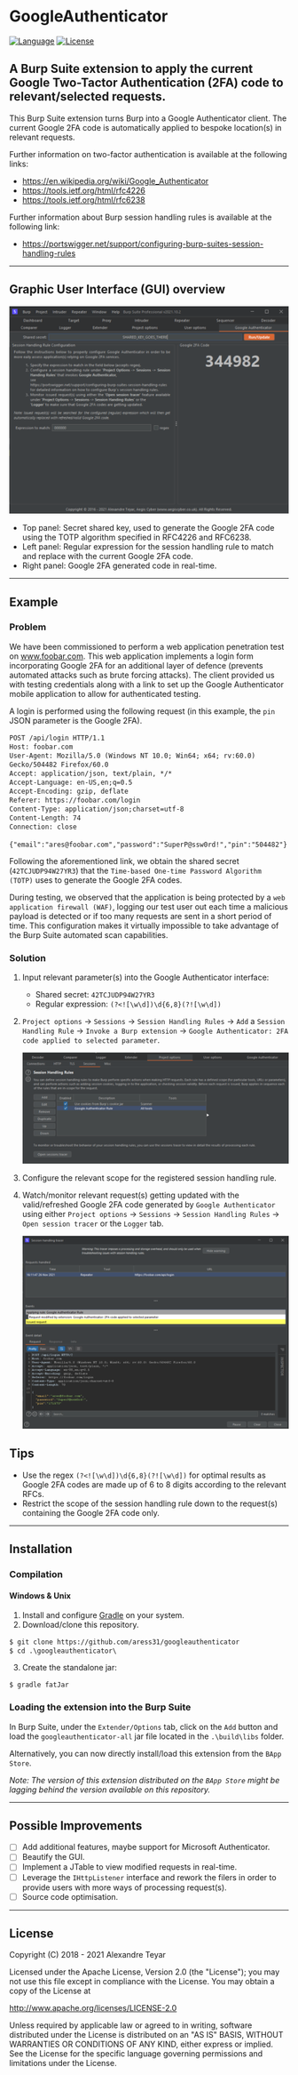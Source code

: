 # GoogleAuthenticator

[![Language](https://img.shields.io/badge/Lang-Java-blue.svg)](https://www.java.com)
[![License](https://img.shields.io/badge/License-Apache%202.0-red.svg)](https://opensource.org/licenses/Apache-2.0)

## A Burp Suite extension to apply the current Google Two-Tactor Authentication (2FA) code to relevant/selected requests.

This Burp Suite extension turns Burp into a Google Authenticator client. The current Google 2FA code is automatically applied to bespoke location(s) in relevant requests.

Further information on two-factor authentication is available at the following links:

- <https://en.wikipedia.org/wiki/Google_Authenticator>
- <https://tools.ietf.org/html/rfc4226>
- <https://tools.ietf.org/html/rfc6238>

Further information about Burp session handling rules is available at the following link:

- <https://portswigger.net/support/configuring-burp-suites-session-handling-rules>

---

## Graphic User Interface (GUI) overview

![example](images/configuration-1.png)

- Top panel: Secret shared key, used to generate the Google 2FA code using the TOTP algorithm specified in RFC4226 and RFC6238.
- Left panel: Regular expression for the session handling rule to match and replace with the current Google 2FA code.
- Right panel: Google 2FA generated code in real-time.

---

## Example

### Problem

We have been commissioned to perform a web application penetration test on www.foobar.com. This web application implements a login form incorporating Google 2FA for an additional layer of defence (prevents automated attacks such as brute forcing attacks). The client provided us with testing credentials along with a link to set up the Google Authenticator mobile application to allow for authenticated testing.

A login is performed using the following request (in this example, the `pin` JSON parameter is the Google 2FA).

```
POST /api/login HTTP/1.1
Host: foobar.com
User-Agent: Mozilla/5.0 (Windows NT 10.0; Win64; x64; rv:60.0) Gecko/504482 Firefox/60.0
Accept: application/json, text/plain, */*
Accept-Language: en-US,en;q=0.5
Accept-Encoding: gzip, deflate
Referer: https://foobar.com/login
Content-Type: application/json;charset=utf-8
Content-Length: 74
Connection: close

{"email":"ares@foobar.com","password":"SuperP@ssw0rd!","pin":"504482"}
```

Following the aforementioned link, we obtain the shared secret (`42TCJUDP94W27YR3`) that the `Time-based One-time Password Algorithm (TOTP)` uses to generate the Google 2FA codes.

During testing, we observed that the application is being protected by a `web application firewall (WAF)`, logging our test user out each time a malicious payload is detected or if too many requests are sent in a short period of time. This configuration makes it virtually impossible to take advantage of the Burp Suite automated scan capabilities.

### Solution

1. Input relevant parameter(s) into the Google Authenticator interface:

   - Shared secret: `42TCJUDP94W27YR3`
   - Regular expression: `(?<![\w\d])\d{6,8}(?![\w\d])`

2. `Project options` -> `Sessions` -> `Session Handling Rules` -> `Add` a `Session Handling Rule` -> `Invoke a Burp extension` -> `Google Authenticator: 2FA code applied to selected parameter`.

   ![example](images/configuration-2.png)

3. Configure the relevant scope for the registered session handling rule.

4. Watch/monitor relevant request(s) getting updated with the valid/refreshed Google 2FA code generated by `Google Authenticator` using either `Project options` -> `Sessions` -> `Session Handling Rules` -> `Open session tracer` or the `Logger` tab.

   ![example](images/ga-session-tracer.png)

## Tips

- Use the regex `(?<![\w\d])\d{6,8}(?![\w\d])` for optimal results as Google 2FA codes are made up of 6 to 8 digits according to the relevant RFCs.
- Restrict the scope of the session handling rule down to the request(s) containing the Google 2FA code only.

---

## Installation

### Compilation

#### Windows & Unix

1. Install and configure [Gradle](https://gradle.org>) on your system.
2. Download/clone this repository.

```shell
$ git clone https://github.com/aress31/googleauthenticator
$ cd .\googleauthenticator\
```

3. Create the standalone jar:

```shell
$ gradle fatJar
```

### Loading the extension into the Burp Suite

In Burp Suite, under the `Extender/Options` tab, click on the `Add` button and load the `googleauthenticator-all` jar file located in the `.\build\libs` folder.

Alternatively, you can now directly install/load this extension from the `BApp Store`.

_Note: The version of this extension distributed on the `BApp Store` might be lagging behind the version available on this repository._

---

## Possible Improvements

- [ ] Add additional features, maybe support for Microsoft Authenticator.
- [ ] Beautify the GUI.
- [ ] Implement a JTable to view modified requests in real-time.
- [ ] Leverage the `IHttpListener` interface and rework the filers in order to provide users with more ways of processing request(s).
- [ ] Source code optimisation.

---

## License

Copyright (C) 2018 - 2021 Alexandre Teyar

Licensed under the Apache License, Version 2.0 (the "License");
you may not use this file except in compliance with the License.
You may obtain a copy of the License at

<http://www.apache.org/licenses/LICENSE-2.0>

Unless required by applicable law or agreed to in writing, software
distributed under the License is distributed on an "AS IS" BASIS,
WITHOUT WARRANTIES OR CONDITIONS OF ANY KIND, either express or implied.
See the License for the specific language governing permissions and
limitations under the License.
